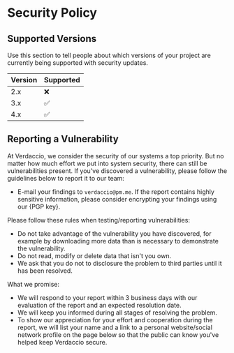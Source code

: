 # Security Policy

## Supported Versions

Use this section to tell people about which versions of your project are
currently being supported with security updates.

| Version | Supported          |
| ------- | ------------------ |
| 2.x   | :x:                |
| 3.x   | :white_check_mark: |
| 4.x   | :white_check_mark: |

## Reporting a Vulnerability

At Verdaccio, we consider the security of our systems a top priority. But no matter how much effort we put into system security, there can still be vulnerabilities present. If you've discovered a vulnerability, please follow the guidelines below to report it to our team:

* E-mail your findings to `verdaccio@pm.me`. If the report contains highly sensitive information, please consider encrypting your findings using our {PGP key}.

Please follow these rules when testing/reporting vulnerabilities:
* Do not take advantage of the vulnerability you have discovered, for example by downloading more data than is necessary to demonstrate the vulnerability.
* Do not read, modify or delete data that isn't you own.
* We ask that you do not to disclosure the problem to third parties until it has been resolved.

What we promise:
* We will respond to your report within 3 business days with our evaluation of the report and an expected resolution date.
* We will keep you informed during all stages of resolving the problem.
* To show our appreciation for your effort and cooperation during the report, we will list your name and a link to a personal website/social network profile on the page below so that the public can know you've helped keep Verdaccio secure.

